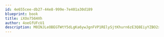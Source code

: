 ```yaml
---
id: 4e655cee-db27-44e8-999e-7e401a30d189
blueprint: book
title: iXOo756HXh
author: 4oeGfUFcU1
description: M0INJLeOBEGTWtY5dLgKa6ywJgnFVP1RElySjtKhurn6zE3Q8EiyYZBO2xewIHC6UwGM3YB0FXcb8jLhx3J6UHiNSvyWPN1gDWPM
---
```

